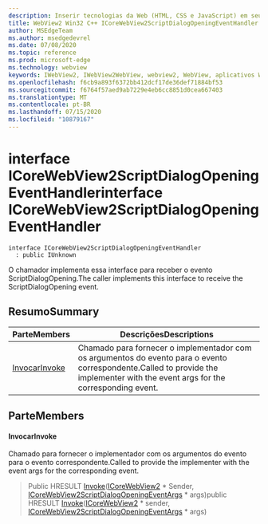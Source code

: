 ```yaml
---
description: Inserir tecnologias da Web (HTML, CSS e JavaScript) em seus aplicativos nativos com o controle WebView2 do Microsoft Edge
title: WebView2 Win32 C++ ICoreWebView2ScriptDialogOpeningEventHandler
author: MSEdgeTeam
ms.author: msedgedevrel
ms.date: 07/08/2020
ms.topic: reference
ms.prod: microsoft-edge
ms.technology: webview
keywords: IWebView2, IWebView2WebView, webview2, WebView, aplicativos Win32, Win32, Edge, ICoreWebView2, ICoreWebView2Controller, controle do navegador, HTML Edge, ICoreWebView2ScriptDialogOpeningEventHandler
ms.openlocfilehash: f6cb9a893f6372bb412dcf17de36def71884bf53
ms.sourcegitcommit: f6764f57aed9ab7229e4eb6cc8851d0cea667403
ms.translationtype: MT
ms.contentlocale: pt-BR
ms.lasthandoff: 07/15/2020
ms.locfileid: "10879167"
---
```

# <span data-ttu-id="8534a-104">interface ICoreWebView2ScriptDialogOpeningEventHandler</span><span class="sxs-lookup"><span data-stu-id="8534a-104">interface ICoreWebView2ScriptDialogOpeningEventHandler</span></span> 

```
interface ICoreWebView2ScriptDialogOpeningEventHandler
  : public IUnknown
```

<span data-ttu-id="8534a-105">O chamador implementa essa interface para receber o evento ScriptDialogOpening.</span><span class="sxs-lookup"><span data-stu-id="8534a-105">The caller implements this interface to receive the ScriptDialogOpening event.</span></span>

## <span data-ttu-id="8534a-106">Resumo</span><span class="sxs-lookup"><span data-stu-id="8534a-106">Summary</span></span>

 <span data-ttu-id="8534a-107">Parte</span><span class="sxs-lookup"><span data-stu-id="8534a-107">Members</span></span>                        | <span data-ttu-id="8534a-108">Descrições</span><span class="sxs-lookup"><span data-stu-id="8534a-108">Descriptions</span></span>
--------------------------------|---------------------------------------------
[<span data-ttu-id="8534a-109">Invocar</span><span class="sxs-lookup"><span data-stu-id="8534a-109">Invoke</span></span>](#invoke) | <span data-ttu-id="8534a-110">Chamado para fornecer o implementador com os argumentos do evento para o evento correspondente.</span><span class="sxs-lookup"><span data-stu-id="8534a-110">Called to provide the implementer with the event args for the corresponding event.</span></span>

## <span data-ttu-id="8534a-111">Parte</span><span class="sxs-lookup"><span data-stu-id="8534a-111">Members</span></span>

#### <span data-ttu-id="8534a-112">Invocar</span><span class="sxs-lookup"><span data-stu-id="8534a-112">Invoke</span></span> 

<span data-ttu-id="8534a-113">Chamado para fornecer o implementador com os argumentos do evento para o evento correspondente.</span><span class="sxs-lookup"><span data-stu-id="8534a-113">Called to provide the implementer with the event args for the corresponding event.</span></span>

> <span data-ttu-id="8534a-114">Public HRESULT [Invoke](#invoke)([ICoreWebView2](icorewebview2.md) \* Sender, [ICoreWebView2ScriptDialogOpeningEventArgs](icorewebview2scriptdialogopeningeventargs.md) \* args)</span><span class="sxs-lookup"><span data-stu-id="8534a-114">public HRESULT [Invoke](#invoke)([ICoreWebView2](icorewebview2.md) \* sender, [ICoreWebView2ScriptDialogOpeningEventArgs](icorewebview2scriptdialogopeningeventargs.md) \* args)</span></span>

